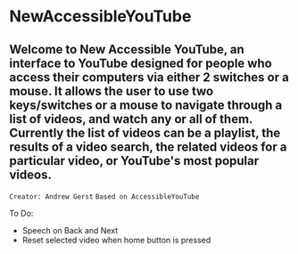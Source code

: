 NewAccessibleYouTube
========
Welcome to New Accessible YouTube, an interface to YouTube designed for people who access their computers via either 2 switches or a mouse. It allows the user to use two keys/switches or a mouse to navigate through a list of videos, and watch any or all of them. Currently the list of videos can be a playlist, the results of a video search, the related videos for a particular video, or YouTube's most popular videos.
-------------------------------
`Creator: Andrew Gerst`
`Based on AccessibleYouTube`

To Do:
* Speech on Back and Next
* Reset selected video when home button is pressed